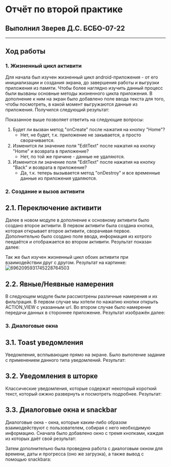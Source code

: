 # Отчёт по второй практике
## Выполнил Зверев Д.С. БСБО-07-22
---
## Ход работы
### 1. Жизненный цикл активити
Для начала был изучен жизненный цикл android-приложения - от его инициализации и создания экрана, до завершения работы и выгрузки приложения из памяти. Чтобы более наглядно изучить данный процесс были вызваны основные методы жизненного цикла приложения. В дополнение к ним на экран было добавлено поле ввода текста для того, чтобы посмотреть, в какой момент выгружаются данные из приложения. Получился следующий результат:  

Показанное выше позволяет ответить на следующие вопросы:
  1. Будет ли вызван метод "onCreate" после нажатия на кнопку "Home"?
     - Нет, не будет, т.к. приложение не закывается, а просто сворачивается.
  2. Изменится ли значение поля "EditText" после нажатия на кнопку "Home" и возврата в приложение?
     - Нет, по той же причине - данные не удаляются.
  3. Изменится ли значение поля "EditText" после нажатия на кнопку "Back" и возврата в приложение?
     - Да, т.к. теперь вызывается метод "onDestroy" и все временные данные из приложения удаляются.
### 2. Создание и вызов активити
## 2.1. Переключение активити
Далее в новом модуле в дополнение к основному активити было создано второе активити. В первом активити была создана кнопка, которая открывает второе активити, сворачивая первое. Дополнительно было создано поле ввода, информация из котрого пеедаётся и отображается во втором активити. Результат показан далее:  

Так же был изучен жизненный цикл обоих активити  при взаимодействии друг с другом. Результат на картинке:  
![6962095931745228764503](https://github.com/user-attachments/assets/748415ca-e497-42c1-ae21-d0edc1eec963)

## 2.2. Явные/Неявные намерения
В следующем модуле были рассмотрены различные намерения и их фильтрация. В первом случае мы хотели по нажатию кнопки открыть ACTION_VIEW с указанным url. Во втором случае было намерение передачи данных в стороннее приложение. Результат изображён далее:  

### 3. Диалоговые окна
## 3.1. Toast уведомления
Уведомления, всплывающие прямо на экране. Было выполение задание с применением данного типа уведомлений. Результат:  

## 3.2. Уведомления в шторке
Классические уведомления, которые содержат некоторый короткий текст, который ожжно развернуть и посмотреть подробнее. Результат:   

## 3.3. Диалоговые окна и snackbar
Диалоговые окна - окна, которые каким-либо образом взаимодействуют с пользователем, собирая с него необходимую информацию. Сначала было добавлено окно с тремя кнопками, каждая из которых даёт свой результат:  

Затем дополнительно была проведена работа с диалоговым окном для времени, даты и прогресса (оно же загрузка), а также вывод с помощью snackbara:

